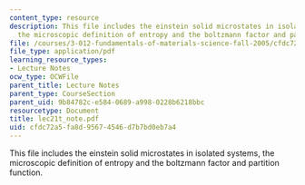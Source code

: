 ```yaml
---
content_type: resource
description: This file includes the einstein solid microstates in isolated systems,
  the microscopic definition of entropy and the boltzmann factor and partition function.
file: /courses/3-012-fundamentals-of-materials-science-fall-2005/cfdc72a5fa8d95674546d7b7bd0eb7a4_lec21t_note.pdf
file_type: application/pdf
learning_resource_types:
- Lecture Notes
ocw_type: OCWFile
parent_title: Lecture Notes
parent_type: CourseSection
parent_uid: 9b84782c-e584-0689-a998-0228b6218bbc
resourcetype: Document
title: lec21t_note.pdf
uid: cfdc72a5-fa8d-9567-4546-d7b7bd0eb7a4
---
```

This file includes the einstein solid microstates in isolated systems, the microscopic definition of entropy and the boltzmann factor and partition function.

